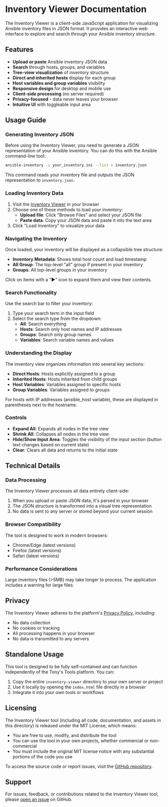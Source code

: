 # Inventory Viewer Documentation

The Inventory Viewer is a client-side JavaScript application for visualizing Ansible inventory files in JSON format. It provides an interactive web interface to explore and search through your Ansible inventory structure.

## Features

- **Upload or paste** Ansible inventory JSON data
- **Search** through hosts, groups, and variables
- **Tree-view visualization** of inventory structure
- **Direct and inherited hosts** display for each group
- **Host variables and group variables** visibility
- **Responsive design** for desktop and mobile use
- **Client-side processing** (no server required)
- **Privacy-focused** - data never leaves your browser
- **Intuitive UI** with toggleable input area

## Usage Guide

### Generating Inventory JSON

Before using the Inventory Viewer, you need to generate a JSON representation of your Ansible inventory. You can do this with the Ansible command-line tool:

```bash
ansible-inventory -i your_inventory.ini --list > inventory.json
```

This command reads your inventory file and outputs the JSON representation to `inventory.json`.

### Loading Inventory Data

1. Visit the [Inventory Viewer](https://get-tony.github.io/tools/inventory-viewer/) in your browser
2. Choose one of these methods to load your inventory:
   - **Upload file**: Click "Browse Files" and select your JSON file
   - **Paste data**: Copy your JSON data and paste it into the text area
3. Click "Load Inventory" to visualize your data

### Navigating the Inventory

Once loaded, your inventory will be displayed as a collapsible tree structure:

- **Inventory Metadata**: Shows total host count and load timestamp
- **All Group**: The top-level "all" group if present in your inventory
- **Groups**: All top-level groups in your inventory

Click on items with a "▶" icon to expand them and view their contents.

### Search Functionality

Use the search bar to filter your inventory:

1. Type your search term in the input field
2. Select the search type from the dropdown:
   - **All**: Search everything
   - **Hosts**: Search only host names and IP addresses
   - **Groups**: Search only group names
   - **Variables**: Search variable names and values

### Understanding the Display

The inventory view organizes information into several key sections:

- **Direct Hosts**: Hosts explicitly assigned to a group
- **Inherited Hosts**: Hosts inherited from child groups
- **Host Variables**: Variables assigned to specific hosts
- **Group Variables**: Variables assigned to groups

For hosts with IP addresses (ansible_host variable), these are displayed in parentheses next to the hostname.

### Controls

- **Expand All**: Expands all nodes in the tree view
- **Shrink All**: Collapses all nodes in the tree view
- **Hide/Show Input Area**: Toggles the visibility of the input section (button text changes based on current state)
- **Clear**: Clears all data and returns to the initial state

## Technical Details

### Data Processing

The Inventory Viewer processes all data entirely client-side:

1. When you upload or paste JSON data, it's parsed in your browser
2. The JSON structure is transformed into a visual tree representation
3. No data is sent to any server or stored beyond your current session

### Browser Compatibility

The tool is designed to work in modern browsers:

- Chrome/Edge (latest versions)
- Firefox (latest versions)
- Safari (latest versions)

### Performance Considerations

Large inventory files (>5MB) may take longer to process. The application includes a warning for large files.

## Privacy

The Inventory Viewer adheres to the platform's [Privacy Policy](https://get-tony.github.io/privacy-policy.html), including:

- No data collection
- No cookies or tracking
- All processing happens in your browser
- No data is transmitted to any servers

## Standalone Usage

This tool is designed to be fully self-contained and can function independently of the Tony's Tools platform. You can:

1. Copy the entire `inventory-viewer` directory to your own server or project
2. Use it locally by opening the `index.html` file directly in a browser
3. Integrate it into your own tools or workflows

## Licensing

The Inventory Viewer tool (including all code, documentation, and assets in this directory) is released under the MIT License, which means:

- You are free to use, modify, and distribute the tool
- You can use the tool in your own projects, whether commercial or non-commercial
- You must include the original MIT license notice with any substantial portions of the code you use

To access the source code or report issues, visit the [GitHub repository](https://github.com/Get-Tony/get-tony.github.io).

## Support

For issues, feedback, or contributions related to the Inventory Viewer tool, please [open an issue](https://github.com/Get-Tony/get-tony.github.io/issues) on GitHub.
